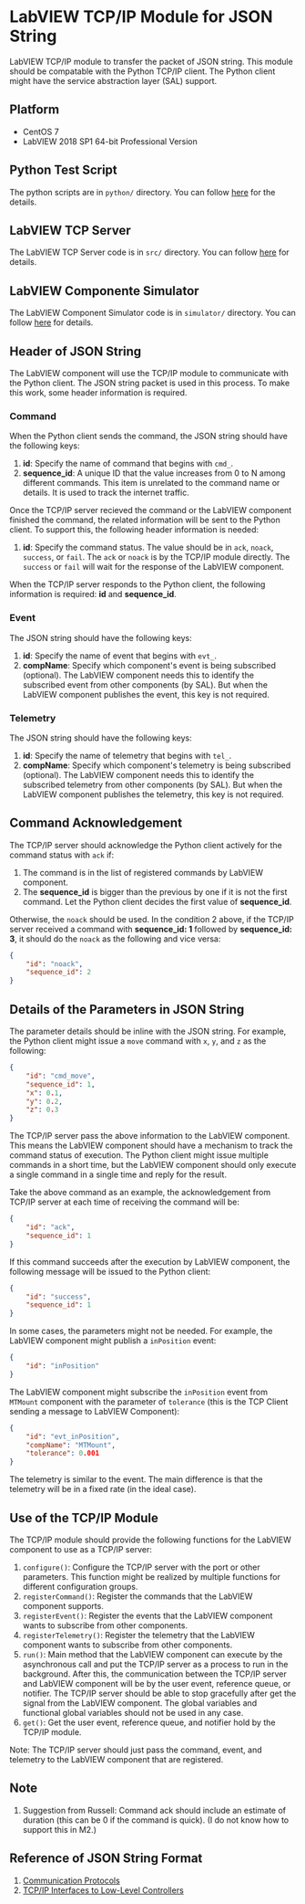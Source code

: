 # LabVIEW TCP/IP Module for JSON String

LabVIEW TCP/IP module to transfer the packet of JSON string.
This module should be compatable with the Python TCP/IP client.
The Python client might have the service abstraction layer (SAL) support.

## Platform

- CentOS 7
- LabVIEW 2018 SP1 64-bit Professional Version

## Python Test Script

The python scripts are in `python/` directory.
You can follow [here](python/README.md) for the details.

## LabVIEW TCP Server

The LabVIEW TCP Server code is in `src/` directory.
You can follow [here](src/README.md) for details.

## LabVIEW Componente Simulator

The LabVIEW Component Simulator code is in `simulator/` directory.
You can follow [here](simulator/README.md) for details.

## Header of JSON String

The LabVIEW component will use the TCP/IP module to communicate with the Python client.
The JSON string packet is used in this process.
To make this work, some header information is required.

### Command

When the Python client sends the command, the JSON string should have the following keys:

1. **id**: Specify the name of command that begins with `cmd_`.
2. **sequence_id**: A unique ID that the value increases from 0 to N among different commands.
This item is unrelated to the command name or details.
It is used to track the internet traffic.

Once the TCP/IP server recieved the command or the LabVIEW component finished the command, the related information will be sent to the Python client.
To support this, the following header information is needed:

1. **id**: Specify the command status.
The value should be in `ack`, `noack`, `success`, or `fail`.
The `ack` or `noack` is by the TCP/IP module directly.
The `success` or `fail` will wait for the response of the LabVIEW component.

When the TCP/IP server responds to the Python client, the following information is required: **id** and **sequence_id**.

### Event

The JSON string should have the following keys:

1. **id**: Specify the name of event that begins with `evt_`.
2. **compName**: Specify which component's event is being subscribed (optional).
The LabVIEW component needs this to identify the subscribed event from other components (by SAL).
But when the LabVIEW component publishes the event, this key is not required.

### Telemetry

The JSON string should have the following keys:

1. **id**: Specify the name of telemetry that begins with `tel_`.
2. **compName**: Specify which component's telemetry is being subscribed (optional).
The LabVIEW component needs this to identify the subscribed telemetry from other components (by SAL).
But when the LabVIEW component publishes the telemetry, this key is not required.

## Command Acknowledgement

The TCP/IP server should acknowledge the Python client actively for the command status with `ack` if:

1. The command is in the list of registered commands by LabVIEW component.
2. The **sequence_id** is bigger than the previous by one if it is not the first command.
Let the Python client decides the first value of **sequence_id**.

Otherwise, the `noack` should be used.
In the condition 2 above, if the TCP/IP server received a command with **sequence_id: 1** followed by **sequence_id: 3**, it should do the `noack` as the following and vice versa:

```json
{
    "id": "noack",
    "sequence_id": 2
}
```

## Details of the Parameters in JSON String

The parameter details should be inline with the JSON string.
For example, the Python client might issue a `move` command with `x`, `y`, and `z` as the following:

```json
{
    "id": "cmd_move",
    "sequence_id": 1,
    "x": 0.1,
    "y": 0.2,
    "z": 0.3
}
```

The TCP/IP server pass the above information to the LabVIEW component.
This means the LabVIEW component should have a mechanism to track the command status of execution.
The Python client might issue multiple commands in a short time, but the LabVIEW component should only execute a single command in a single time and reply for the result.

Take the above command as an example, the acknowledgement from TCP/IP server at each time of receiving the command will be:

```json
{
    "id": "ack",
    "sequence_id": 1
}
```

If this command succeeds after the execution by LabVIEW component, the following message will be issued to the Python client:

```json
{
    "id": "success",
    "sequence_id": 1
}
```

In some cases, the parameters might not be needed.
For example, the LabVIEW component might publish a `inPosition` event:

```json
{
    "id": "inPosition"
}
```

The LabVIEW component might subscribe the `inPosition` event from `MTMount` component with the parameter of `tolerance` (this is the TCP Client sending a message to LabVIEW Component):

```json
{
    "id": "evt_inPosition",
    "compName": "MTMount",
    "tolerance": 0.001
}
```

The telemetry is similar to the event.
The main difference is that the telemetry will be in a fixed rate (in the ideal case).

## Use of the TCP/IP Module

The TCP/IP module should provide the following functions for the LabVIEW component to use as a TCP/IP server:

1. `configure()`: Configure the TCP/IP server with the port or other parameters.
This function might be realized by multiple functions for different configuration groups.
2. `registerCommand()`: Register the commands that the LabVIEW component supports.
3. `registerEvent()`: Register the events that the LabVIEW component wants to subscribe from other components.
4. `registerTelemetry()`: Register the telemetry that the LabVIEW component wants to subscribe from other components.
5. `run()`: Main method that the LabVIEW component can execute by the asynchronous call and put the TCP/IP server as a process to run in the background.
After this, the communication between the TCP/IP server and LabVIEW component will be by the user event, reference queue, or notifier.
The TCP/IP server should be able to stop gracefully after get the signal from the LabVIEW component.
The global variables and functional global variables should not be used in any case.
6. `get()`: Get the user event, reference queue, and notifier hold by the TCP/IP module.

Note: The TCP/IP server should just pass the command, event, and telemetry to the LabVIEW component that are registered.

## Note

1. Suggestion from Russell: Command ack should include an estimate of duration (this can be 0 if the command is quick).
(I do not know how to support this in M2.)

## Reference of JSON String Format

1. [Communication Protocols](https://ts-mtdome.lsst.io/protocols.html#json-schemas)
2. [TCP/IP Interfaces to Low-Level Controllers](https://confluence.lsstcorp.org/pages/viewpage.action?pageId=140284619)

